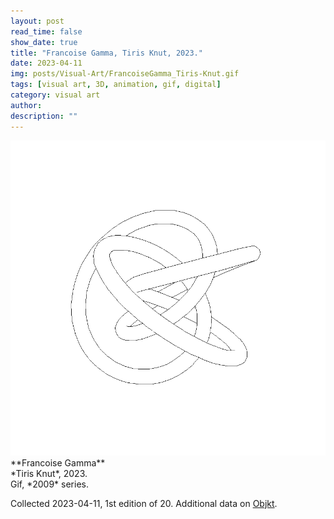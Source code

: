 ```yaml
---
layout: post
read_time: false
show_date: true
title: "Francoise Gamma, Tiris Knut, 2023."
date: 2023-04-11
img: posts/Visual-Art/FrancoiseGamma_Tiris-Knut.gif
tags: [visual art, 3D, animation, gif, digital]
category: visual art
author: 
description: ""
---
```


<img src='./assets/img/posts/Visual-Art/FrancoiseGamma_Tiris-Knut.gif'>

<br>
**Francoise Gamma**
<br>*Tiris Knut*, 2023.
<br>Gif, *2009* series.

 <div class="page-separator"></div>

Collected 2023-04-11, 1st edition of 20. Additional data on [Objkt](https://objkt.com/tokens/KT1SEE64AgKMfdfYoMDMA8DLePzrGUrRL8z3/29).
